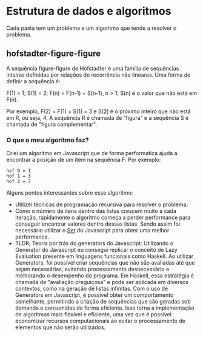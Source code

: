 # Estrutura de dados e algoritmos

Cada pasta tem um problema e um algoritmo que tende a resolver o problema.

## hofstadter-figure-figure

A sequência figure-figure de Hofstadter é uma família de sequências inteiras definidas por relações de recorrência não lineares. Uma forma de definir a sequência é:

F(1) = 1; S(1) = 2; F(n) = F(n-1) + S(n-1), n > 1; S(n) é o valor que não está em F(n).

Por exemplo, F(2) = F(1) + S(1) = 3 e S(2) é o próximo inteiro que não está em R, ou seja, 4. A sequência R é chamada de “figura” e a sequência S é chamada de "figura complementar".

### O que o meu algoritmo faz?

Criei um algoritmo em Javascript que de forma performatica ajuda a encontrar a posição de um item na sequência F.
Por exemplo: 
```
hof 0 = 1
hof 1 = 3
hof 2 = 7
```

Alguns pontos interessantes sobre esse algoritmo:
- Utilizei técnicas de programação recursiva para resolver o problema;
- Como o número de itens dentro das listas crescem muito a cada iteração, rapidamente o algoritmo começa a perder performance para conseguir encontrar valores dentro dessas listas. Sendo assim foi necessário utilizar o [Set](https://developer.mozilla.org/pt-BR/docs/Web/JavaScript/Reference/Global_Objects/Set) do Javascript para obter uma melhor performance.
- TLDR; Teoria por trás do generators do Javascript: Utilizando o Generator do Javascript eu consegui replicar o conceito de Lazy Evaluation presente em linguagens funcionais como Haskell. Ao utilizar Generators, foi possível criar sequências que não são avaliadas até que sejam necessárias, evitando processamento desnecessário e melhorando o desempenho do programa. Em Haskell, essa estratégia é chamada de "avaliação preguiçosa" e pode ser aplicada em diversos contextos, como na geração de listas infinitas. Com o uso de Generators em Javascript, é possível obter um comportamento semelhante, permitindo a criação de sequências que são geradas sob demanda e consumidas de forma eficiente. Isso torna a implementação de algoritmos mais flexível e eficiente, uma vez que é possível economizar recursos computacionais ao evitar o processamento de elementos que não serão utilizados.